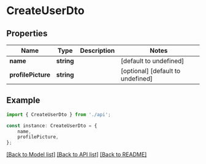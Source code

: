 # CreateUserDto


## Properties

Name | Type | Description | Notes
------------ | ------------- | ------------- | -------------
**name** | **string** |  | [default to undefined]
**profilePicture** | **string** |  | [optional] [default to undefined]

## Example

```typescript
import { CreateUserDto } from './api';

const instance: CreateUserDto = {
    name,
    profilePicture,
};
```

[[Back to Model list]](../README.md#documentation-for-models) [[Back to API list]](../README.md#documentation-for-api-endpoints) [[Back to README]](../README.md)
